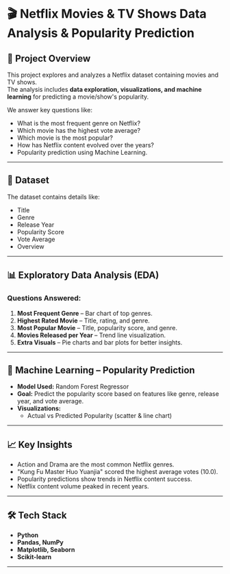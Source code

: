 # 🎬 Netflix Movies & TV Shows Data Analysis & Popularity Prediction

## 📌 Project Overview
This project explores and analyzes a Netflix dataset containing movies and TV shows.  
The analysis includes **data exploration, visualizations, and machine learning** for predicting a movie/show's popularity.

We answer key questions like:
- What is the most frequent genre on Netflix?
- Which movie has the highest vote average?
- Which movie is the most popular?
- How has Netflix content evolved over the years?
- Popularity prediction using Machine Learning.

---

## 📂 Dataset
The dataset contains details like:
- Title
- Genre
- Release Year
- Popularity Score
- Vote Average
- Overview

---

## 📊 Exploratory Data Analysis (EDA)
### Questions Answered:
1. **Most Frequent Genre** – Bar chart of top genres.
2. **Highest Rated Movie** – Title, rating, and genre.
3. **Most Popular Movie** – Title, popularity score, and genre.
4. **Movies Released per Year** – Trend line visualization.
5. **Extra Visuals** – Pie charts and bar plots for better insights.

---

## 🤖 Machine Learning – Popularity Prediction
- **Model Used:** Random Forest Regressor
- **Goal:** Predict the popularity score based on features like genre, release year, and vote average.
- **Visualizations:**
  - Actual vs Predicted Popularity (scatter & line chart)

---

## 📈 Key Insights
- Action and Drama are the most common Netflix genres.
- "Kung Fu Master Huo Yuanjia" scored the highest average votes (10.0).
- Popularity predictions show trends in Netflix content success.
- Netflix content volume peaked in recent years.

---

## 🛠️ Tech Stack
- **Python**
- **Pandas, NumPy**
- **Matplotlib, Seaborn**
- **Scikit-learn**

---

